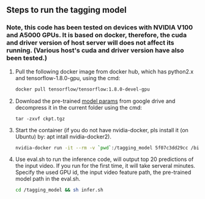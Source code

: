 ## Steps to run the tagging model

### Note, this code has been tested on devices with NVIDIA V100 and A5000 GPUs. It is based on docker, therefore, the cuda and driver version of host server will does not affect its running. (Various host's cuda and driver version have also been tested.)

1.  Pull the following docker image from docker hub, which has python2.x and tensorflow-1.8.0-gpu, using the cmd:

    ```bash
    docker pull tensorflow/tensorflow:1.8.0-devel-gpu
    ```
2.  Download the pre-trained [model params](https://drive.google.com/file/d/1JaR6oPR1v4l-O8lnHIpFxyfNnUSGmd8Y/view?usp=sharing) from google drive and decompress it in the current folder using the cmd:
    ```
    tar -zxvf ckpt.tgz
    ```
    
3.  Start the container (if you do not have nvidia-docker, pls install it (on Ubuntu) by: apt intall nvidia-docker2).

    ```bash
    nvidia-docker run -it --rm -v `pwd`:/tagging_model 5f07c3dd29cc /bin/bash
    ```

4.  Use eval.sh to run the inference code, will output top 20 predictions of the input video. If you run for the first time, it will take serveral minutes. Specify the used GPU id, the input video feature path, the pre-trained model path in the eval.sh.

    ```bash
    cd /tagging_model && sh infer.sh
    ```

